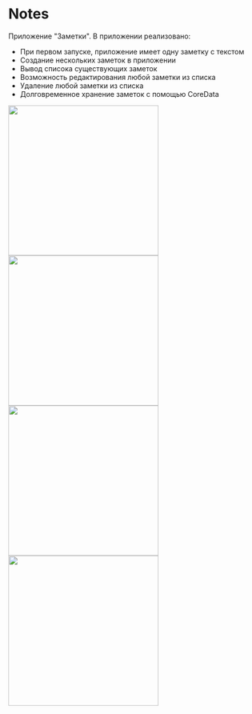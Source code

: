 # Notes

Приложение "Заметки". В приложении реализовано:
- При первом запуске, приложение имеет одну заметку с текстом
- Создание нескольких заметок в приложении
- Вывод списока существующих заметок
- Возможность редактирования любой заметки из списка
- Удаление любой заметки из списка
- Долговременное хранение заметок с помощью CoreData

<img src="https://user-images.githubusercontent.com/91836127/152701924-e818328d-f252-4a52-9c36-4c3caf7a2597.png" width="300" /> <img src="https://user-images.githubusercontent.com/91836127/152702029-812bb407-8813-4f44-9e93-6a1b7b12fa96.png" width="300" />
<img src="https://user-images.githubusercontent.com/91836127/152701935-ad3d9a69-f41d-46ac-b6cb-9e9bee9e2b2b.png" width="300" /> <img src="https://user-images.githubusercontent.com/91836127/152701939-0398df64-e5a5-4cb0-a090-6d1fad150afc.png" width="300" />
